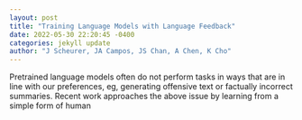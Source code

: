 ```yaml
--- 
layout: post 
title: "Training Language Models with Language Feedback" 
date: 2022-05-30 22:20:45 -0400 
categories: jekyll update 
author: "J Scheurer, JA Campos, JS Chan, A Chen, K Cho" 
--- 
```

Pretrained language models often do not perform tasks in ways that are in line with our preferences, eg, generating offensive text or factually incorrect summaries. Recent work approaches the above issue by learning from a simple form of human